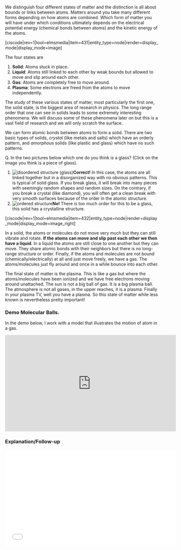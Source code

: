 We distinguish four different states of matter and the distinction is all about bounds or links between atoms. Matters around you take many different forms depending on how atoms are combined. Which form of matter you will have under which conditions ultimately depends on the electrical potential energy (chemical bonds between atoms) and the kinetic energy of the atoms.

[ciscode|rev=1|tool=elmsmedia|item=431|entity_type=node|render=display_mode|display_mode=image]

  
The four states are

1. **Solid**: Atoms stuck in place.
2. **Liquid**: Atoms still linked to each other by weak bounds but allowed to move and slip around each other.
3. **Gas**: Atoms are completely free to move around.
4. **Plasma**: Some electrons are freed from the atoms to move independently.

The study of these various states of matter, most particularly the first one, the solid state, is the biggest area of research in physics. The long range order that one can see in solids leads to some extremely interesting phenomena. We will discuss some of these phenomena later on but this is a vast field of research and we will only scratch the surface.

We can form atomic bonds between atoms to form a solid. There are two basic types of solids, _crystal_ (like metals and salts) which have an orderly pattern, and _amorphous_ solids (like plastic and glass) which have no such patterns.

<div class="question">Q. In the two pictures below which one do you think is a glass? (Click on the image you think is a piece of glass).

1. ![disordered structure (glass)](https://online.science.psu.edu/sites/default/files/phys010/W2energy/500px-Silica.svg_.png "glass")**Correct!** In this case, the atoms are all linked together but in a disorganized way with no obvious patterns. This is typical of solid glass. If you break glass, it will break into many pieces with seemingly random shapes and random sizes. On the contrary, if you break a crystal (like diamond), you will often get a clean break with very smooth surfaces because of the order in the atomic structure.
2. ![ordered structure](https://online.science.psu.edu/sites/default/files/phys010/W2energy/500px-SiO%C2%B2_Quartz.svg_.png)**No!** There is too much order for this to be a glass, this solid has a crystalline structure.

[ciscode|rev=1|tool=elmsmedia|item=432|entity_type=node|render=display_mode|display_mode=image_right] 

In a solid, the atoms or molecules do not move very much but they can still vibrate and rotate. **If the atoms can move and slip past each other we then have a liquid**. In a liquid the atoms are still close to one another but they can move. They share atomic bonds with their neighbors but there is no long-range structure or order. Finally, if the atoms and molecules are not bound (chemically/electrically) at all and just move freely, we have a gas. The atoms/molecules just fly around and once in a while bounce into each other.  
  
The final state of matter is the plasma. This is like a gas but where the atoms/molecules have been ionized and we have free electrons moving around unattached. The sun is not a big ball of gas. It is a big plasma ball. The atmosphere is not all gases, in the upper reaches, it is a plasma. Finally in your plasma TV, well you have a plasma. So this state of matter while less known is nevertheless pretty important!

### Demo Molecular Balls.

In the demo below, I work with a model that illustrates the motion of atom in a gas.

<iframe allowfullscreen="" frameborder="0" height="315" scrolling="no" src="https://www.youtube.com/embed/L6cX20IRXI0?rel=0" width="560"></iframe>

### Explanation/Follow-up

<iframe allowfullscreen="" frameborder="0" height="315" src="//www.youtube.com/embed/sELWKFD5Dvs?rel=0" width="560"></iframe>